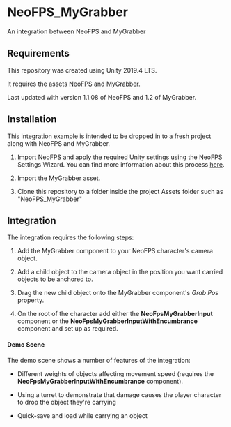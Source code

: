 # NeoFPS_MyGrabber

An integration between NeoFPS and MyGrabber

## Requirements

This repository was created using Unity 2019.4 LTS.

It requires the assets [NeoFPS](https://assetstore.unity.com/packages/templates/systems/neofps-150179?aid=1011l58Ft) and [MyGrabber](https://assetstore.unity.com/packages/tools/physics/mygrabber-3d-objects-grabber-189817?aid=1011l58Ft).

Last updated with version 1.1.08 of NeoFPS and 1.2 of MyGrabber.

## Installation

This integration example is intended to be dropped in to a fresh project along with NeoFPS and MyGrabber.

1. Import NeoFPS and apply the required Unity settings using the NeoFPS Settings Wizard. You can find more information about this process [here](https://docs.neofps.com/manual/neofps-installation.html).

2. Import the MyGrabber asset.

3. Clone this repository to a folder inside the project Assets folder such as "NeoFPS_MyGrabber"

## Integration

The integration requires the following steps:

1. Add the MyGrabber component to your NeoFPS character's camera object.

2. Add a child object to the camera object in the position you want carried objects to be anchored to.

3. Drag the new child object onto the MyGrabber component's *Grab Pos* property.

4. On the root of the character add either the **NeoFpsMyGrabberInput** component or the **NeoFpsMyGrabberInputWithEncumbrance** component and set up as required.

#### Demo Scene

The demo scene shows a number of features of the integration:

- Different weights of objects affecting movement speed (requires the **NeoFpsMyGrabberInputWithEncumbrance** component).

- Using a turret to demonstrate that damage causes the player character to drop the object they're carrying

- Quick-save and load while carrying an object
